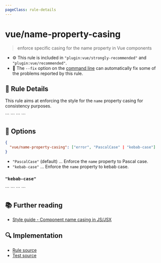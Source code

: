 ```yaml
---
pageClass: rule-details
---
```

# vue/name-property-casing
> enforce specific casing for the name property in Vue components

- :gear: This rule is included in `"plugin:vue/strongly-recommended"` and `"plugin:vue/recommended"`.
- :wrench: The `--fix` option on the [command line](https://eslint.org/docs/user-guide/command-line-interface#fixing-problems) can automatically fix some of the problems reported by this rule.

## :book: Rule Details

This rule aims at enforcing the style for the `name` property casing for consistency purposes.

<eslint-code-block fix :rules="{'vue/name-property-casing': ['error']}">
```
<script>
  /* ✓ GOOD */
  export default {
    name: 'MyComponent'
  }
</script>
```
</eslint-code-block>

<eslint-code-block fix :rules="{'vue/name-property-casing': ['error']}">
```
<script>
  /* ✗ BAD */
  export default {
    name: 'my-component'
  }
</script>
```
</eslint-code-block>

## :wrench: Options

```json
{
  "vue/name-property-casing": ["error", "PascalCase" | "kebab-case"]
}
```

- `"PascalCase"` (default) ... Enforce the `name` property to Pascal case.
- `"kebab-case"` ... Enforce the `name` property to kebab case.

### `"kebab-case"`

<eslint-code-block fix :rules="{'vue/name-property-casing': ['error', 'kebab-case']}">
```
<script>
  /* ✓ GOOD */
  export default {
    name: 'my-component'
  }
</script>
```
</eslint-code-block>

<eslint-code-block fix :rules="{'vue/name-property-casing': ['error', 'kebab-case']}">
```
<script>
  /* ✗ BAD */
  export default {
    name: 'MyComponent'
  }
</script>
```
</eslint-code-block>

## :books: Further reading

- [Style guide - Component name casing in JS/JSX](https://vuejs.org/v2/style-guide/#Component-name-casing-in-JS-JSX-strongly-recommended)

## :mag: Implementation

- [Rule source](https://github.com/vuejs/eslint-plugin-vue/blob/master/lib/rules/name-property-casing.js)
- [Test source](https://github.com/vuejs/eslint-plugin-vue/blob/master/tests/lib/rules/name-property-casing.js)
